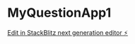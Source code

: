 # MyQuestionApp1

[Edit in StackBlitz next generation editor ⚡️](https://stackblitz.com/~/github.com/konuralpyz/MyQuestionApp1)